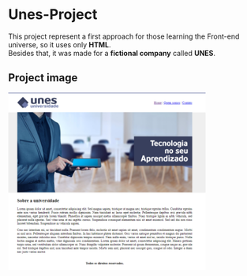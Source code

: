 # Unes-Project
This project represent a first approach for those learning the Front-end universe, so it uses only **HTML**. <br>
Besides that, it was made for a **fictional company** called **UNES**. <br>

## Project image
<img src="images/unesPage.PNG" alt="Unes Page image" width="400">
